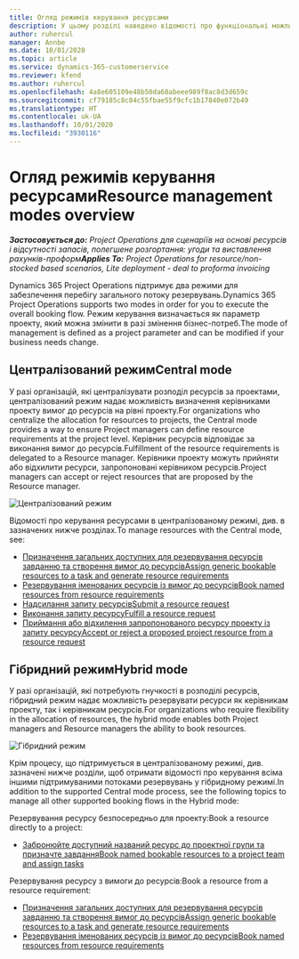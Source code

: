 ```yaml
---
title: Огляд режимів керування ресурсами
description: У цьому розділі наведено відомості про функціональні можливості керування ресурсами в Dynamics 365 Project Operations.
author: ruhercul
manager: Annbe
ms.date: 10/01/2020
ms.topic: article
ms.service: dynamics-365-customerservice
ms.reviewer: kfend
ms.author: ruhercul
ms.openlocfilehash: 4a8e605109e48b50da68abeee989f8ac8d3d659c
ms.sourcegitcommit: cf79185c8c84c55fbae55f9cfc1b17840e072b49
ms.translationtype: HT
ms.contentlocale: uk-UA
ms.lasthandoff: 10/01/2020
ms.locfileid: "3930116"
---
```

# <a name="resource-management-modes-overview"></a><span data-ttu-id="5062f-103">Огляд режимів керування ресурсами</span><span class="sxs-lookup"><span data-stu-id="5062f-103">Resource management modes overview</span></span>

<span data-ttu-id="5062f-104">_**Застосовується до:** Project Operations для сценаріїв на основі ресурсів і відсутності запасів, полегшене розгортання: угоди та виставлення рахунків-проформ_</span><span class="sxs-lookup"><span data-stu-id="5062f-104">_**Applies To:** Project Operations for resource/non-stocked based scenarios, Lite deployment - deal to proforma invoicing_</span></span>


<span data-ttu-id="5062f-105">Dynamics 365 Project Operations підтримує два режими для забезпечення перебігу загального потоку резервувань.</span><span class="sxs-lookup"><span data-stu-id="5062f-105">Dynamics 365 Project Operations supports two modes in order for you to execute the overall booking flow.</span></span> <span data-ttu-id="5062f-106">Режим керування визначається як параметр проекту, який можна змінити в разі змінення бізнес-потреб.</span><span class="sxs-lookup"><span data-stu-id="5062f-106">The mode of management is defined as a project parameter and can be modified if your business needs change.</span></span>    

## <a name="central-mode"></a><span data-ttu-id="5062f-107">Централізований режим</span><span class="sxs-lookup"><span data-stu-id="5062f-107">Central mode</span></span>
<span data-ttu-id="5062f-108">У разі організацій, які централізувати розподіл ресурсів за проектами, централізований режим надає можливість визначення керівниками проекту вимог до ресурсів на рівні проекту.</span><span class="sxs-lookup"><span data-stu-id="5062f-108">For organizations who centralize the allocation for resources to projects, the Central mode provides a way to ensure Project managers can define resource requirements at the project level.</span></span> <span data-ttu-id="5062f-109">Керівник ресурсів відповідає за виконання вимог до ресурсів.</span><span class="sxs-lookup"><span data-stu-id="5062f-109">Fulfillment of the resource requirements is delegated to a Resource manager.</span></span> <span data-ttu-id="5062f-110">Керівники проекту можуть прийняти або відхилити ресурси, запропоновані керівником ресурсів.</span><span class="sxs-lookup"><span data-stu-id="5062f-110">Project managers can accept or reject resources that are proposed by the Resource manager.</span></span>

![Централізований режим](./media/resource-management-central.png)

<span data-ttu-id="5062f-112">Відомості про керування ресурсами в централізованому режимі, див. в зазначених нижче розділах.</span><span class="sxs-lookup"><span data-stu-id="5062f-112">To manage resources with the Central mode, see:</span></span>

- [<span data-ttu-id="5062f-113">Призначення загальних доступних для резервування ресурсів завданню та створення вимог до ресурсів</span><span class="sxs-lookup"><span data-stu-id="5062f-113">Assign generic bookable resources to a task and generate resource requirements</span></span>](https://docs.microsoft.com/dynamics365/project-service/assign-generic-bookable-resource)
- [<span data-ttu-id="5062f-114">Резервування іменованих ресурсів із вимог до ресурсів</span><span class="sxs-lookup"><span data-stu-id="5062f-114">Book named resources from resource requirements</span></span>](https://docs.microsoft.com/dynamics365/project-service/book-named-resource)
- [<span data-ttu-id="5062f-115">Надсилання запиту ресурсів</span><span class="sxs-lookup"><span data-stu-id="5062f-115">Submit a resource request</span></span>](https://docs.microsoft.com/dynamics365/project-service/submit-resource-request)
- [<span data-ttu-id="5062f-116">Виконання запиту ресурсу</span><span class="sxs-lookup"><span data-stu-id="5062f-116">Fulfill a resource request</span></span>](https://docs.microsoft.com/dynamics365/project-service/resource-management-fulfill-requests)
- [<span data-ttu-id="5062f-117">Приймання або відхилення запропонованого ресурсу проекту із запиту ресурсу</span><span class="sxs-lookup"><span data-stu-id="5062f-117">Accept or reject a proposed project resource from a resource request</span></span>](https://docs.microsoft.com/dynamics365/project-service/accept-reject-proposed-resource)

## <a name="hybrid-mode"></a><span data-ttu-id="5062f-118">Гібридний режим</span><span class="sxs-lookup"><span data-stu-id="5062f-118">Hybrid mode</span></span>
<span data-ttu-id="5062f-119">У разі організацій, які потребують гнучкості в розподілі ресурсів, гібридний режим надає можливість резервувати ресурси як керівникам проекту, так і керівникам ресурсів.</span><span class="sxs-lookup"><span data-stu-id="5062f-119">For organizations who require flexibility in the allocation of resources, the hybrid mode enables both Project managers and Resource managers the ability to book resources.</span></span>

![Гібридний режим](./media/resource-management-hybrid.png)

<span data-ttu-id="5062f-121">Крім процесу, що підтримується в централізованому режимі, див. зазначені нижче розділи, щоб отримати відомості про керування всіма іншими підтримуваними потоками резервувань у гібридному режимі.</span><span class="sxs-lookup"><span data-stu-id="5062f-121">In addition to the supported Central mode process, see the following topics to manage all other supported booking flows in the Hybrid mode:</span></span>

<span data-ttu-id="5062f-122">Резервування ресурсу безпосередньо для проекту:</span><span class="sxs-lookup"><span data-stu-id="5062f-122">Book a resource directly to a project:</span></span>
- [<span data-ttu-id="5062f-123">Забронюйте доступний названий ресурс до проектної групи та призначте завдання</span><span class="sxs-lookup"><span data-stu-id="5062f-123">Book named bookable resources to a project team and assign tasks</span></span>](https://docs.microsoft.com/dynamics365/project-service/assign-named-bookable-resource)

<span data-ttu-id="5062f-124">Резервування ресурсу з вимоги до ресурсів:</span><span class="sxs-lookup"><span data-stu-id="5062f-124">Book a resource from a resource requirement:</span></span>
- [<span data-ttu-id="5062f-125">Призначення загальних доступних для резервування ресурсів завданню та створення вимог до ресурсів</span><span class="sxs-lookup"><span data-stu-id="5062f-125">Assign generic bookable resources to a task and generate resource requirements</span></span>](https://docs.microsoft.com/dynamics365/project-service/assign-generic-bookable-resource)
- [<span data-ttu-id="5062f-126">Резервування іменованих ресурсів із вимог до ресурсів</span><span class="sxs-lookup"><span data-stu-id="5062f-126">Book named resources from resource requirements</span></span>](https://docs.microsoft.com/dynamics365/project-service/book-named-resource)
